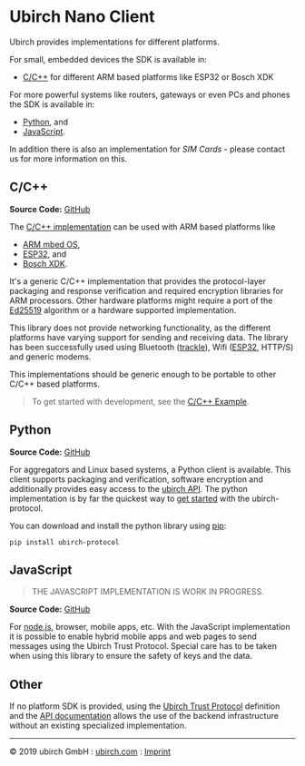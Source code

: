 # Ubirch Nano Client

Ubirch provides implementations for different platforms.

For small, embedded devices the SDK is available in:
* [C/C++](#CC) for different ARM based platforms like ESP32 or Bosch XDK

For more powerful systems like routers, gateways or even PCs and phones the SDK is available in:
* [Python](#Python), and
* [JavaScript](#JavaScript).

In addition there is also an implementation for *SIM Cards* - please contact us for more information on this.

## C/C++
**Source Code:** [GitHub](https://github.com/ubirch/ubirch-protocol)

The [C/C++ implementation](https://github.com/ubirch/ubirch-protocol) can be used with ARM based platforms like

* [ARM mbed OS](https://mbed.com),
* [ESP32](https://www.espressif.com/en/products/hardware/esp32/overview), and
* [Bosch XDK](https://xdk.bosch-connectivity.com/home).

It's a generic C/C++ implementation that provides the protocol-layer packaging and response verification and required encryption
libraries for ARM processors. Other hardware platforms might require a port of the [Ed25519](https://ed25519.cr.yp.to/)
algorithm or a hardware supported implementation.

This library does not provide networking functionality, as the different platforms have varying support for sending
and receiving data. The library has been successfully used using Bluetooth ([trackle](trackle.de)), Wifi
([ESP32](https://github.com/ubirch/example-esp32), HTTP/S) and generic modems.   

This implementations should be generic enough to be portable to other C/C++ based platforms.

> To get started with development, see the [C/C++ Example](examples#cc).


## Python
**Source Code:** [GitHub](https://github.com/ubirch/ubirch-protocol-python)

For aggregators and Linux based systems, a Python client is available. This client supports packaging and verification, software encryption and additionally provides easy access to the [ubirch API](api). The python implementation is by
far the quickest way to [get started](examples#python-client) with the ubirch-protocol.

You can download and install the python library using [pip](https://pypi.org/project/pip/):
```
pip install ubirch-protocol
```

## JavaScript
> THE JAVASCRIPT IMPLEMENTATION IS WORK IN PROGRESS.

**Source Code:** [GitHub](https://github.com/ubirch/ubirch-protocol-js)

For [node.js](https://nodejs.org), browser, mobile apps, etc. With the JavaScript implementation it is possible to enable hybrid mobile apps and web pages to send messages using the Ubirch Trust Protocol. Special care has to be taken when using this library to ensure the safety of keys and the data.


## Other

If no platform SDK is provided, using the [Ubirch Trust Protocol](https://github.com/ubirch/ubirch-protocol/blob/master/README.md#basic-message-format) definition and the [API documentation](api) allows the use of the backend infrastructure without an existing specialized implementation.

___

&copy; 2019 ubirch GmbH : [ubirch.com](https://ubirch.com) : [Imprint](http://ubirch.de/impressum/)
